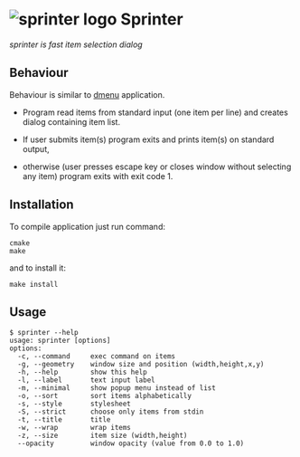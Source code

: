 ![][icon] Sprinter
==================
*sprinter is fast item selection dialog*

Behaviour
---------
Behaviour is similar to [dmenu] application.

- Program read items from standard input (one item per line) and creates dialog containing item list.

- If user submits item(s) program exits and prints item(s) on standard output,

- otherwise (user presses escape key or closes window without selecting any item) program exits with exit code 1.

Installation
------------
To compile application just run command:

    cmake
    make

and to install it:

    make install

Usage
-----
    $ sprinter --help
    usage: sprinter [options]
    options:
      -c, --command     exec command on items
      -g, --geometry    window size and position (width,height,x,y)
      -h, --help        show this help
      -l, --label       text input label
      -m, --minimal     show popup menu instead of list
      -o, --sort        sort items alphabetically
      -s, --style       stylesheet
      -S, --strict      choose only items from stdin
      -t, --title       title
      -w, --wrap        wrap items
      -z, --size        item size (width,height)
      --opacity         window opacity (value from 0.0 to 1.0)

[icon]: https://github.com/hluk/sprinter/raw/master/icon/sprinter.png "sprinter logo"
[dmenu]: http://tools.suckless.org/dmenu

